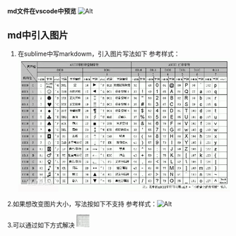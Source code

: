 **md文件在vscode中预览**
![Alt](vscode插件.jpg)
## md中引入图片

1. 在sublime中写markdowm，引入图片写法如下
   参考样式：![Alt](img.png)
   
2.如果想改变图片大小，写法按如下不支持
    参考样式：![Alt](img.png=30x30)

3.可以通过如下方式解决
   <img src="img.png" width="30" height="30" />
